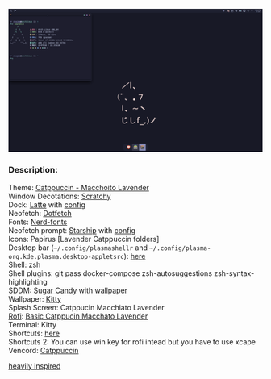 ![preview](/preview.png)

### Description:

Theme: [Catppuccin - Macchoito Lavender](https://github.com/catppuccin/kde)   
Window Decotations: [Scratchy](https://store.kde.org/p/1898344/)   
Dock: [Latte](https://github.com/KDE/latte-dock) with [config](./configs/docktopbar.layout.latte)   
Neofetch: [Dotfetch](https://github.com/Chick2D/neofetch-themes/)   
Fonts: [Nerd-fonts](https://archlinux.org/groups/x86_64/nerd-fonts/)   
Neofetch prompt: [Starship](https://starship.rs/) with [config](/configs/starship.toml)   
Icons: Papirus [Lavender Catppuccin folders]   
Desktop bar (`~/.config/plasmashellr` and `~/.config/plasma-org.kde.plasma.desktop-appletsrc`): [here](/configs/taskbar/)   
Shell: zsh   
Shell plugins: git pass docker-compose zsh-autosuggestions zsh-syntax-highlighting   
SDDM: [Sugar Candy](https://store.kde.org/p/1312658) with [wallpaper](/Wallpapers/cat_coffe.png)   
Wallpaper: [Kitty](/Wallpapers/kitty.png)   
Splash Screen: Catppucin Macchiato Lavender   
[Rofi](https://github.com/davatorium/rofi): [Basic Catppucin Macchato Lavender](https://github.com/catppuccin/rofi)   
Terminal: Kitty   
Shortcuts: [here](/configs/shortcuts/)   
Shortcuts 2: You can use win key for rofi intead but you have to use xcape   
Vencord: [Catppuccin](https://catppuccin.github.io/discord/dist/catppuccin-macchiato-lavender.theme.css)

[heavily inspired](https://www.reddit.com/r/unixporn/comments/y72zlv/kde_kde_rice_without_blur_real/)

